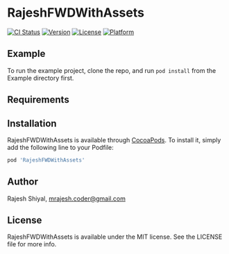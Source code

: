 # RajeshFWDWithAssets

[![CI Status](https://img.shields.io/travis/imrajeshcoder/RajeshFWDWithAssets.svg?style=flat)](https://travis-ci.org/imrajeshcoder/RajeshFWDWithAssets)
[![Version](https://img.shields.io/cocoapods/v/RajeshFWDWithAssets.svg?style=flat)](https://cocoapods.org/pods/RajeshFWDWithAssets)
[![License](https://img.shields.io/cocoapods/l/RajeshFWDWithAssets.svg?style=flat)](https://cocoapods.org/pods/RajeshFWDWithAssets)
[![Platform](https://img.shields.io/cocoapods/p/RajeshFWDWithAssets.svg?style=flat)](https://cocoapods.org/pods/RajeshFWDWithAssets)

## Example

To run the example project, clone the repo, and run `pod install` from the Example directory first.

## Requirements

## Installation

RajeshFWDWithAssets is available through [CocoaPods](https://cocoapods.org). To install
it, simply add the following line to your Podfile:

```ruby
pod 'RajeshFWDWithAssets'
```

## Author

Rajesh Shiyal, mrajesh.coder@gmail.com

## License

RajeshFWDWithAssets is available under the MIT license. See the LICENSE file for more info.
